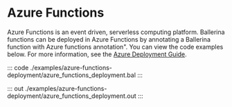 # Azure Functions

Azure Functions is an event driven, serverless computing platform.
Ballerina functions can be deployed in Azure Functions by annotating a Ballerina function with Azure functions annotation". You can view the code examples below.
For more information, see the [Azure Deployment Guide](https://ballerina.io/learn/deployment/azure-functions/).


::: code ./examples/azure-functions-deployment/azure_functions_deployment.bal :::

::: out ./examples/azure-functions-deployment/azure_functions_deployment.out :::